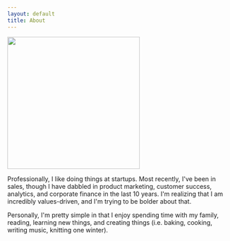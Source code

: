 ```yaml
---
layout: default
title: About
---
```


<img src="/assets/pic.png" width="300">

Professionally, I like doing things at startups. Most recently, I've been in sales, though I have dabbled in product marketing, customer success, analytics, and corporate finance in the last 10 years. I'm realizing that I am incredibly values-driven, and I'm trying to be bolder about that.

Personally, I'm pretty simple in that I enjoy spending time with my family, reading, learning new things, and creating things (i.e. baking, cooking, writing music, knitting one winter).
